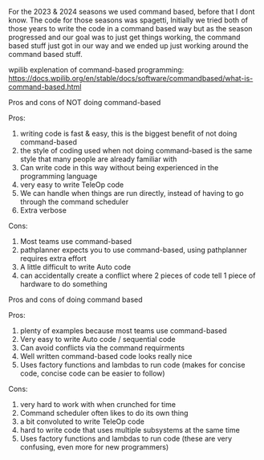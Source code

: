 For the 2023 & 2024 seasons we used command based, before that I dont know. The code for those seasons was spagetti, Initially we tried both of those years to write the code in a command based way but as the season progressed and our goal was to just get things working, the command based stuff just got in our way and we ended up just working around the command based stuff.

wpilib explenation of command-based programming: https://docs.wpilib.org/en/stable/docs/software/commandbased/what-is-command-based.html

Pros and cons of NOT doing command-based

Pros: 
1. writing code is fast & easy, this is the biggest benefit of not doing command-based
2. the style of coding used when not doing command-based is the same style that many people are already familiar with
3. Can write code in this way without being experienced in the programming language
4. very easy to write TeleOp code
5. We can handle when things are run directly, instead of having to go through the command scheduler
6. Extra verbose

Cons: 
1. Most teams use command-based
2. pathplanner expects you to use command-based, using pathplanner requires extra effort
3. A little difficult to write Auto code
4. can accidentally create a conflict where 2 pieces of code tell 1 piece of hardware to do something



Pros and cons of doing command based

Pros:
1. plenty of examples because most teams use command-based
2. Very easy to write Auto code / sequential code
3. Can avoid conflicts via the command requirments
4. Well written command-based code looks really nice
5. Uses factory functions and lambdas to run code (makes for concise code, concise code can be easier to follow)

Cons: 
1. very hard to work with when crunched for time
2. Command scheduler often likes to do its own thing
3. a bit convoluted to write TeleOp code
4. hard to write code that uses multiple subsystems at the same time
5. Uses factory functions and lambdas to run code (these are very confusing, even more for new programmers)
